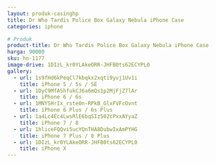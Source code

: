 ```yaml
---
layout: produk-casinghp
title: Dr Who Tardis Police Box Galaxy Nebula iPhone Case
categories: iphone

# Produk
product-title: Dr Who Tardis Police Box Galaxy Nebula iPhone Case
harga: 90000
sku: hn-1177
image-drive: 1DIzL_kr0YLAkeORR-JHFB0ts62ECYPL0
gallery:
  - url: 1s9fHd6kPeqCl7kbqkx2xqti9yvj1Uv1i
    title: iPhone 5 / 5s / SE
  - url: 1DyC9MfAShfukCJ6a6mQs1p2MjFjZ7lAr
    title: iPhone 6 / 6s
  - url: 1MNYSHrIx_rste0n-RPkB_GlxFVFcOvnt
    title: iPhone 6 Plus / 6s Plus
  - url: 1a4Lc4Ec4LwsRlE6bqSIz502cPxxAYyaZ
    title: iPhone 7 / 8
  - url: 1hliceFQQvi5ucYQnTHA8DubwIxAmPYHG
    title: iPhone 7 Plus / 8 Plus
  - url: 1DIzL_kr0YLAkeORR-JHFB0ts62ECYPL0
    title: iPhone X
---
```

